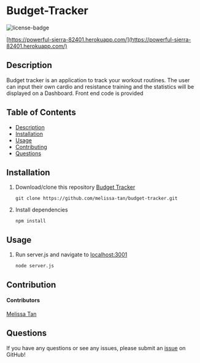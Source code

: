 # Budget-Tracker

![license-badge](https://img.shields.io/badge/license-MIT-yellow)

[https://powerful-sierra-82401.herokuapp.com/](https://powerful-sierra-82401.herokuapp.com/)

## Description
Budget tracker is an application to track your workout routines. The user can input their own cardio and resistance training and the statistics will be displayed on a Dashboard. Front end code is provided

## Table of Contents
- [Description](#description)
- [Installation](#installation)
- [Usage](#usage)
- [Contributing](#contributing)
- [Questions](#questions)

## Installation
1. Download/clone this repository [Budget Tracker](https://github.com/melissa-tan/budget-tracker)
	```
	git clone https://github.com/melissa-tan/budget-tracker.git
	```
	
2. Install dependencies
	```
	npm install
	```

## Usage
1. Run server.js and navigate to [localhost:3001](http://localhost:3001)
    ```
    node server.js
    ```



## Contribution
#### Contributors
[Melissa Tan](https://github.com/melissa-tan)


## Questions
If you have any questions or see any issues, please submit an [issue](https://github.com/melissa-tan/budget-tracker/issues) on GitHub!

